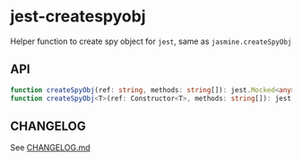 jest-createspyobj
===
Helper function to create spy object for `jest`, same as `jasmine.createSpyObj`

API
---
```ts
function createSpyObj(ref: string, methods: string[]): jest.Mocked<any>;
function createSpyObj<T>(ref: Constructor<T>, methods: string[]): jest.Mocked<T>;
```

CHANGELOG
---
See [CHANGELOG.md](CHANGELOG.md)

